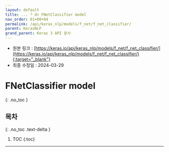 ```yaml
---
layout: default
title: ... └ d> FNetClassifier model
nav_order: 01+08+04
permalink: /api/keras_nlp/models/f_net/f_net_classifier/
parent: KerasNLP
grand_parent: Keras 3 API 문서
---
```


* 원본 링크 : [https://keras.io/api/keras_nlp/models/f_net/f_net_classifier/](https://keras.io/api/keras_nlp/models/f_net/f_net_classifier/){:target="_blank"}
* 최종 수정일 : 2024-03-29

# FNetClassifier model
{: .no_toc }

## 목차
{: .no_toc .text-delta }

1. TOC
{:toc}

---
